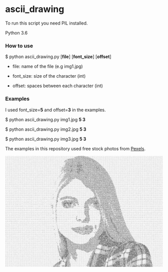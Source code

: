 # ascii_drawing

To run this script you need PIL installed.

Python 3.6

### How to use

$ python ascii_drawing.py [**file**] [**font_size**] [**offset**]

- file: name of the file (e.g img1.jpg)

- font_size: size of the character (int)

- offset: spaces between each character (int)


### Examples

I used font_size=**5** and offset=**3** in the examples.

$ python ascii_drawing.py img1.jpg **5 3**

$ python ascii_drawing.py img2.jpg **5 3**

$ python ascii_drawing.py img3.jpg **5 3**

The examples in this repository used free stock photos from [Pexels](https://www.pexels.com/search/portrait/).

![Screenshot](outputimg2.jpg)
